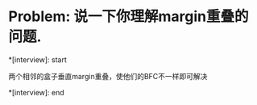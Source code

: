 # Problem: 说一下你理解margin重叠的问题.

*[interview]: start

两个相邻的盒子垂直margin重叠，使他们的BFC不一样即可解决

*[interview]: end
